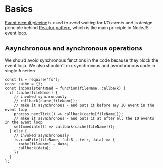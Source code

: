 # Basics

[Event demultiplexing](https://jsblog.insiderattack.net/event-loop-and-the-big-picture-nodejs-event-loop-part-1-1cb67a182810) is used to avoid waiting for I/O events and is design principle behind [Reactor pattern](https://hackernoon.com/the-node-js-system-51090c35dddc), which is the main principle in NodeJS - event loop.

## Asynchronous and synchronous operations 

We should avoid synchronous functions in the code because they block the event loop. We also shouldn't mix synchronous and asynchronous code in single function. 

```
const fs = require('fs');
const cache = {};
const inconsistentRead = function(fileName, callback) {
  if (cache[fileName]) {
    // invoked synchronously
    // callback(cache[fileName]);
    // make it asynchronous - and puts it before any IO event in the event loop
    process.nextTick(() => callback(cache[fileName]));
    // make it asynchronous - and puts it at after all the IO events in the event loop
    setImmediate(() => callback(cache[fileName]));
  } else {
    // invoked asynchronously
    fs.readFile(fileName, 'utf8', (err, data) => {
      cache[fileName] = data;
      callback(data);
    })
  }
};
```





